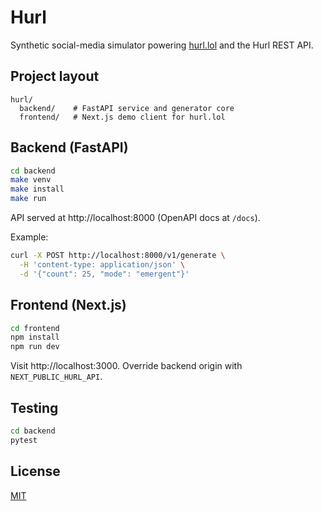 # Hurl

Synthetic social-media simulator powering [hurl.lol](https://hurl.lol) and the Hurl REST API.

## Project layout

```
hurl/
  backend/    # FastAPI service and generator core
  frontend/   # Next.js demo client for hurl.lol
```

## Backend (FastAPI)

```bash
cd backend
make venv
make install
make run
```

API served at http://localhost:8000 (OpenAPI docs at `/docs`).

Example:

```bash
curl -X POST http://localhost:8000/v1/generate \
  -H 'content-type: application/json' \
  -d '{"count": 25, "mode": "emergent"}'
```

## Frontend (Next.js)

```bash
cd frontend
npm install
npm run dev
```

Visit http://localhost:3000. Override backend origin with `NEXT_PUBLIC_HURL_API`.

## Testing

```bash
cd backend
pytest
```

## License

[MIT](LICENSE)
